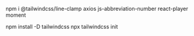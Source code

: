 npm i 
        @tailwindcss/line-clamp
        axios
        js-abbreviation-number
        react-player
        moment

npm install -D tailwindcss
npx tailwindcss init